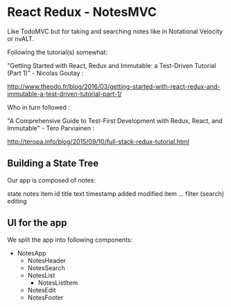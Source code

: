 # React Redux - NotesMVC

Like TodoMVC but for taking and searching notes like in Notational Velocity or
nvALT.

Following the tutorial(s) somewhat:

"Getting Started with React, Redux and Immutable: a Test-Driven Tutorial
(Part 1)" - Nicolas Goutay :

http://www.theodo.fr/blog/2016/03/getting-started-with-react-redux-and-immutable-a-test-driven-tutorial-part-1/

Who in turn followed :

"A Comprehensive Guide to Test-First Development with Redux, React, and
Immutable" - Tero Parviainen :

http://teropa.info/blog/2015/09/10/full-stack-redux-tutorial.html

## Building a State Tree

Our app is composed of notes:

state
  notes
    item
      id
      title
      text
      timestamp
        added
        modified
    item
    ...
  filter (search)
  editing

## UI for the app

We split the app into following components:

- NotesApp
  - NotesHeader
  - NotesSearch
  - NotesList
    - NotesListItem
  - NotesEdit
  - NotesFooter
